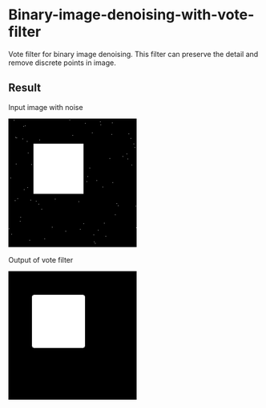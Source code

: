 # Binary-image-denoising-with-vote-filter
Vote filter for binary image denoising. This filter can preserve the detail and remove discrete points in image.

## Result
Input image with noise


![alt text](Input.png? "Input")

Output of vote filter


![alt text](Result.png? "Output")


